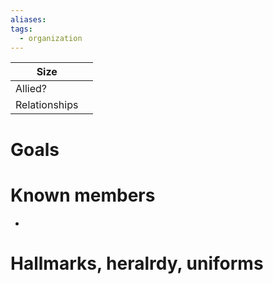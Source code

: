 ```yaml
---
aliases:
tags:
  - organization
---
```


| Size          |     |
| ------------- | --- |
| Allied?       |     |
| Relationships |     |
# Goals


# Known members

- 
# Hallmarks, heralrdy, uniforms


